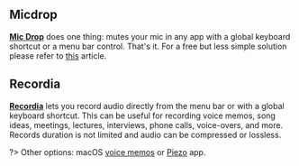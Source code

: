 ## Micdrop
[**Mic Drop**](https://getmicdrop.com) does one thing: mutes your mic in any app with a global keyboard shortcut or a menu bar control. That's it. For a free but less simple solution please refer to [this](https://medium.com/macoclock/how-in-the-bleep-do-i-mute-my-mic-anywhere-on-macos-d2fa1185b13) article.

## Recordia
[**Recordia**](https://sindresorhus.com/recordia) lets you record audio directly from the menu bar or with a global keyboard shortcut. This can be useful for recording voice memos, song ideas, meetings, lectures, interviews, phone calls, voice-overs, and more. Records duration is not limited and audio can be compressed or lossless.

?> Other options: macOS [voice memos](https://support.apple.com/guide/voice-memos/record-vmaa4b813415/mac) or [Piezo](https://rogueamoeba.com/piezo/) app.

